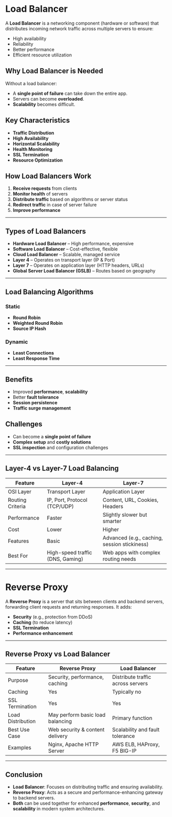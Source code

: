 # Load Balancer
A **Load Balancer** is a networking component (hardware or software) that distributes incoming network traffic across multiple servers to ensure:
- High availability
- Reliability
- Better performance
- Efficient resource utilization

## Why Load Balancer is Needed
Without a load balancer:
- A **single point of failure** can take down the entire app.
- Servers can become **overloaded**.
- **Scalability** becomes difficult.

## Key Characteristics
- **Traffic Distribution**
- **High Availability**
- **Horizontal Scalability**
- **Health Monitoring**
- **SSL Termination**
- **Resource Optimization**

## How Load Balancers Work
1. **Receive requests** from clients
2. **Monitor health** of servers
3. **Distribute traffic** based on algorithms or server status
4. **Redirect traffic** in case of server failure
5. **Improve performance**

---

## Types of Load Balancers
- **Hardware Load Balancer** – High performance, expensive
- **Software Load Balancer** – Cost-effective, flexible
- **Cloud Load Balancer** – Scalable, managed service
- **Layer 4** – Operates on transport layer (IP & Port)
- **Layer 7** – Operates on application layer (HTTP headers, URLs)
- **Global Server Load Balancer (GSLB)** – Routes based on geography

---

## Load Balancing Algorithms
### Static
- **Round Robin**
- **Weighted Round Robin**
- **Source IP Hash**

### Dynamic
- **Least Connections**
- **Least Response Time**

---

## Benefits
- Improved **performance**, **scalability**
- Better **fault tolerance**
- **Session persistence**
- **Traffic surge management**

## Challenges
- Can become a **single point of failure**
- **Complex setup** and **costly solutions**
- **SSL inspection** and configuration challenges

---

## Layer-4 vs Layer-7 Load Balancing

| Feature              | Layer-4                           | Layer-7                                 |
|----------------------|-----------------------------------|------------------------------------------|
| OSI Layer            | Transport Layer                   | Application Layer                        |
| Routing Criteria     | IP, Port, Protocol (TCP/UDP)      | Content, URL, Cookies, Headers           |
| Performance          | Faster                            | Slightly slower but smarter              |
| Cost                 | Lower                             | Higher                                   |
| Features             | Basic                             | Advanced (e.g., caching, session stickiness) |
| Best For             | High-speed traffic (DNS, Gaming)  | Web apps with complex routing needs      |

---

# Reverse Proxy

A **Reverse Proxy** is a server that sits between clients and backend servers, forwarding client requests and returning responses. It adds:
- **Security** (e.g., protection from DDoS)
- **Caching** (to reduce latency)
- **SSL Termination**
- **Performance enhancement**

---

## Reverse Proxy vs Load Balancer

| Feature              | Reverse Proxy                    | Load Balancer                             |
|----------------------|----------------------------------|--------------------------------------------|
| Purpose              | Security, performance, caching   | Distribute traffic across servers          |
| Caching              | Yes                              | Typically no                               |
| SSL Termination      | Yes                              | Yes                                        |
| Load Distribution    | May perform basic load balancing | Primary function                           |
| Best Use Case        | Web security & content delivery  | Scalability and fault tolerance            |
| Examples             | Nginx, Apache HTTP Server        | AWS ELB, HAProxy, F5 BIG-IP                |

---

## Conclusion
- **Load Balancer**: Focuses on distributing traffic and ensuring availability.
- **Reverse Proxy**: Acts as a secure and performance-enhancing gateway to backend servers.
- **Both** can be used together for enhanced **performance**, **security**, and **scalability** in modern system architectures.
